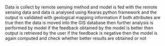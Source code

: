 Data is collect by remote sensing method and model is fed with the remote sensing data and data is analysed using Kearas python framework and the output is validated with geological mapping information if both attributes are true then the data is moved into the GIS database then further analysis is performed by model if the feedback obtained by the model is better then output is retrieved by the user if the feedback is negative then the model is again computed and check whether better results are obtained or not
